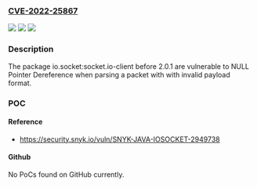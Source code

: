 ### [CVE-2022-25867](https://cve.mitre.org/cgi-bin/cvename.cgi?name=CVE-2022-25867)
![](https://img.shields.io/static/v1?label=Product&message=io.socket%3Asocket.io-client&color=blue)
![](https://img.shields.io/static/v1?label=Version&message=n%2Fa&color=blue)
![](https://img.shields.io/static/v1?label=Vulnerability&message=NULL%20Pointer%20Dereference&color=brighgreen)

### Description

The package io.socket:socket.io-client before 2.0.1 are vulnerable to NULL Pointer Dereference when parsing a packet with with invalid payload format.

### POC

#### Reference
- https://security.snyk.io/vuln/SNYK-JAVA-IOSOCKET-2949738

#### Github
No PoCs found on GitHub currently.

